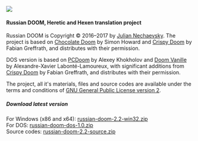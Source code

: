 ![](http://jnechaevsky.users.sourceforge.net/projects/rusdoom/files/russian_doom_git.png)

#### Russian DOOM, Heretic and Hexen translation project 

Russian DOOM is Copyright &copy; 2016&ndash;2017 by [Julian Nechaevsky](http://jnechaevsky.users.sourceforge.net/author.html). The project is based on [Chocolate Doom](https://www.chocolate-doom.org) by Simon Howard and [Crispy Doom](http://fabiangreffrath.github.io/crispy-doom) by Fabian Greffrath, and distributes with their permission. 

DOS version is based on [PCDoom](https://github.com/nukeykt/PCDoom-v2) by Alexey Khokholov and [Doom Vanille](https://github.com/AXDOOMER/doom-vanille) by Alexandre-Xavier Labonté-Lamoureux, with significant additions from [Crispy Doom](http://fabiangreffrath.github.io/crispy-doom) by Fabian Greffrath, and distributes with their permission. 

The project, all it's materials, files and source codes are available under the terms and conditions of [GNU General Public License version 2](https://github.com/JNechaevsky/russian-doom/blob/master/LICENSE.txt).

##### Download latest version

For Windows (x86 and x64): [russian-doom-2.2-win32.zip](http://sourceforge.net/projects/jnechaevsky/files/Russian%20Doom/2.2/russian-doom-2.2-win32.zip/download)<br />
For DOS: [russian-doom-dos-1.0.zip](https://sourceforge.net/projects/jnechaevsky/files/Russian%20Doom%20for%20DOS/1.0/russian-doom-dos-1.0.zip/download)<br />
Source codes: [russian-doom-2.2-source.zip](http://sourceforge.net/projects/jnechaevsky/files/Russian%20Doom/2.2/Source/russian-doom-2.2-source.zip/download)


